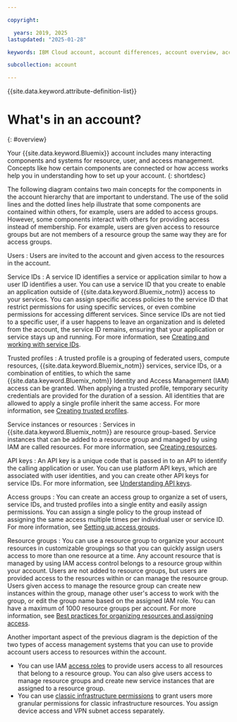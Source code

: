 ```yaml
---

copyright:

  years: 2019, 2025
lastupdated: "2025-01-28"

keywords: IBM Cloud account, account differences, account overview, account components, resource, API key, users

subcollection: account

---
```


{{site.data.keyword.attribute-definition-list}}


# What's in an account?
{: #overview}

Your {{site.data.keyword.Bluemix}} account includes many interacting components and systems for resource, user, and access management. Concepts like how certain components are connected or how access works help you in understanding how to set up your account.
{: shortdesc}

The following diagram contains two main concepts for the components in the account hierarchy that are important to understand. The use of the solid lines and the dotted lines help illustrate that some components are contained within others, for example, users are added to access groups. However, some components interact with others for providing access instead of membership. For example, users are given access to resource groups but are not members of a resource group the same way they are for access groups.



Users
:   Users are invited to the account and given access to the resources in the account.

Service IDs
:   A service ID identifies a service or application similar to how a user ID identifies a user. You can use a service ID that you create to enable an application outside of {{site.data.keyword.Bluemix_notm}} access to your services. You can assign specific access policies to the service ID that restrict permissions for using specific services, or even combine permissions for accessing different services. Since service IDs are not tied to a specific user, if a user happens to leave an organization and is deleted from the account, the service ID remains, ensuring that your application or service stays up and running. For more information, see [Creating and working with service IDs](/docs/account?topic=account-serviceids).

Trusted profiles
:   A trusted profile is a grouping of federated users, compute resources, {{site.data.keyword.Bluemix_notm}} services, service IDs, or a combination of entities, to which the same {{site.data.keyword.Bluemix_notm}} Identity and Access Management (IAM) access can be granted. When applying a trusted profile, temporary security credentials are provided for the duration of a session. All identities that are allowed to apply a single profile inherit the same access. For more information, see [Creating trusted profiles](/docs/account?topic=account-create-trusted-profile).

Service instances or resources
:   Services in {{site.data.keyword.Bluemix_notm}} are resource group-based. Service instances that can be added to a resource group and managed by using IAM are called resources. For more information, see [Creating resources](/docs/account?topic=account-manage_resource).

API keys
:   An API key is a unique code that is passed in to an API to identify the calling application or user. You can use platform API keys, which are associated with user identities, and you can create other API keys for service IDs. For more information, see [Understanding API keys](/docs/account?topic=account-manapikey).

Access groups
:   You can create an access group to organize a set of users, service IDs, and trusted profiles into a single entity and easily assign permissions. You can assign a single policy to the group instead of assigning the same access multiple times per individual user or service ID. For more information, see [Setting up access groups](/docs/account?topic=account-groups).

Resource groups
:   You can use a resource group to organize your account resources in customizable groupings so that you can quickly assign users access to more than one resource at a time. Any account resource that is managed by using IAM access control belongs to a resource group within your account. Users are not added to resource groups, but users are provided access to the resources within or can manage the resource group. Users given access to manage the resource group can create new instances within the group, manage other user's access to work with the group, or edit the group name based on the assigned IAM role. You can have a maximum of 1000 resource groups per account. For more information, see [Best practices for organizing resources and assigning access](/docs/account?topic=account-account_setup).


Another important aspect of the previous diagram is the depiction of the two types of access management systems that you can use to provide account users access to resources within the account.

   * You can use IAM [access roles](/docs/account?topic=account-userroles) to provide users access to all resources that belong to a resource group. You can also give users access to manage resource groups and create new service instances that are assigned to a resource group.
   * You can use [classic infrastructure permissions](/docs/account?topic=account-mngclassicinfra) to grant users more granular permissions for classic infrastructure resources. You assign device access and VPN subnet access separately.

